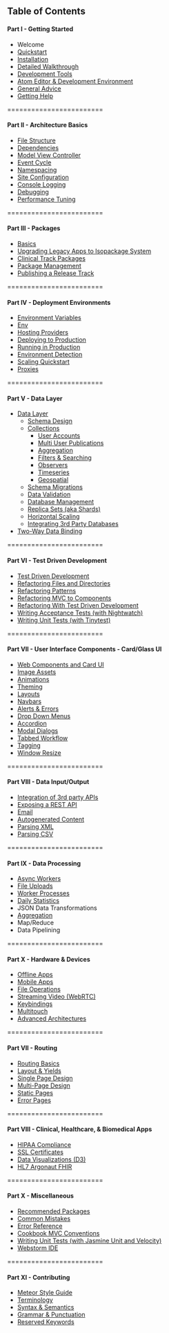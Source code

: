 ## Table of Contents  

#### Part I - Getting Started
- Welcome
- [Quickstart](https://github.com/awatson1978/meteor-cookbook/blob/master/cookbook/quickstart.md)  
- [Installation](https://github.com/awatson1978/meteor-cookbook/blob/master/cookbook/installation.md)  
- [Detailed Walkthrough](https://github.com/awatson1978/meteor-cookbook/blob/master/cookbook/detailed.walkthrough.md)  
- [Development Tools](https://github.com/awatson1978/meteor-cookbook/blob/master/cookbook/development-tools.md)  
- [Atom Editor & Development Environment](https://github.com/awatson1978/meteor-api)  
- [General Advice](https://github.com/awatson1978/meteor-cookbook/blob/master/cookbook/general-advice.md)  
- [Getting Help](https://github.com/awatson1978/meteor-cookbook/blob/master/cookbook/getting-help.md)


========================
#### Part II - Architecture Basics

  - [File Structure](https://github.com/awatson1978/meteor-cookbook/blob/master/cookbook/filestructure.md)
  - [Dependencies](https://github.com/awatson1978/meteor-cookbook/blob/master/cookbook/dependencies.md)  
  - [Model View Controller](https://github.com/awatson1978/meteor-cookbook/blob/master/cookbook/model-view-controller.md) 
  - [Event Cycle](https://github.com/awatson1978/meteor-cookbook/blob/master/cookbook/event-cycle.md) 
  - [Namespacing](https://github.com/awatson1978/meteor-cookbook/blob/master/cookbook/namespacing.md) 
  - [Site Configuration](https://github.com/awatson1978/meteor-cookbook/blob/master/cookbook/configuration.md)  
  - [Console Logging](https://github.com/awatson1978/meteor-cookbook/blob/master/cookbook/logging.md)  
  - [Debugging](https://github.com/awatson1978/meteor-cookbook/blob/master/cookbook/debugging.md)  
  - [Performance Tuning](https://github.com/awatson1978/meteor-cookbook/blob/master/cookbook/performance-tunning.md)  

========================
#### Part III - Packages

  - [Basics](https://github.com/awatson1978/meteor-cookbook/blob/master/cookbook/packages.md)  
  - [Upgrading Legacy Apps to Isopackage System](https://github.com/awatson1978/meteor-cookbook/blob/master/cookbook/upgrading-to-0.9.x.md)  
  - [Clinical Track Packages](https://github.com/awatson1978/meteor-cookbook/blob/master/packages-we-love.md)  
  - [Package Management](https://github.com/awatson1978/meteor-cookbook/blob/master/cookbook/package.management.md)
  - [Publishing a Release Track](https://github.com/awatson1978/meteor-cookbook/blob/master/cookbook/release.track.md)


========================
#### Part IV - Deployment Environments    

- [Environment Variables](https://github.com/awatson1978/meteor-cookbook/blob/master/cookbook/environments.md)  
- [Env](https://github.com/clinical-meteor/env)  
- [Hosting Providers](https://github.com/awatson1978/meteor-cookbook/blob/master/cookbook/hosting-providers.md) 
- [Deploying to Production](https://github.com/awatson1978/meteor-cookbook/blob/master/cookbook/deploying.to.production.md)
- [Running in Production](https://github.com/awatson1978/meteor-cookbook/blob/master/cookbook/environments-production.md)  
- [Environment Detection](https://github.com/awatson1978/meteor-cookbook/blob/master/cookbook/environment-detection.md)  
- [Scaling Quickstart](https://github.com/awatson1978/meteor-cookbook/blob/master/cookbook/scaling.md)  
- [Proxies](https://github.com/awatson1978/meteor-cookbook/blob/master/cookbook/proxies.md)  


========================
#### Part V - Data Layer  

- [Data Layer](https://github.com/awatson1978/meteor-cookbook/blob/master/cookbook/datalayer.md)  
  - [Schema Design](https://github.com/awatson1978/meteor-cookbook/blob/master/cookbook/schema-design.md)  
  - [Collections](https://github.com/awatson1978/meteor-cookbook/blob/master/cookbook/collections.md)  
    - [User Accounts](https://github.com/awatson1978/meteor-cookbook/blob/master/cookbook/accounts.md)  
    - [Multi User Publications](https://github.com/awatson1978/meteor-cookbook/blob/master/cookbook/ddp.multiuser.publications.md)    
    - [Aggregation](https://github.com/awatson1978/meteor-cookbook/blob/master/cookbook/aggregation.md)  
    - [Filters & Searching](https://github.com/awatson1978/meteor-cookbook/blob/master/cookbook/ddp.filters.md)  
    - [Observers](https://github.com/awatson1978/meteor-cookbook/blob/master/cookbook/observers.md)  
    - [Timeseries](https://github.com/awatson1978/meteor-cookbook/blob/master/cookbook/collection.timeseries.md)  
    - [Geospatial](https://github.com/awatson1978/meteor-cookbook/blob/master/cookbook/collection.geospatial.md)  
  - [Schema Migrations](https://github.com/awatson1978/meteor-cookbook/blob/master/cookbook/schema.changes.md)     
  - [Data Validation](https://github.com/awatson1978/meteor-cookbook/blob/master/cookbook/validation.md)  
  - [Database Management](https://github.com/awatson1978/meteor-cookbook/blob/master/cookbook/database-management.md)
  - [Replica Sets (aka Shards)](https://github.com/awatson1978/meteor-cookbook/blob/master/cookbook/replica-sets.md)  
  - [Horizontal Scaling](https://github.com/awatson1978/meteor-cookbook/blob/master/cookbook/horizontal-scaling.md)  
  - [Integrating 3rd Party Databases](https://github.com/awatson1978/meteor-cookbook/blob/master/cookbook/orm.layers.md)  
- [Two-Way Data Binding](https://github.com/awatson1978/meteor-cookbook/blob/master/cookbook/data-binding.md)  


========================
#### Part VI - Test Driven Development  


  - [Test Driven Development](https://github.com/awatson1978/meteor-cookbook/blob/master/cookbook/test-driven-development.md)  
  - [Refactoring Files and Directories](https://github.com/awatson1978/meteor-cookbook/blob/master/cookbook/refactoring.process.md)   
  - [Refactoring Patterns](https://github.com/awatson1978/meteor-cookbook/blob/master/cookbook/refactoring.patterns.md)  
  - [Refactoring MVC to Components](https://github.com/awatson1978/meteor-cookbook/blob/master/cookbook/refactoring.mvc.to.components.md)  
  - [Refactoring With Test Driven Development](https://github.com/awatson1978/meteor-cookbook/blob/master/cookbook/refactoring.process.tdd.md)   
  - [Writing Acceptance Tests (with Nightwatch)](https://github.com/awatson1978/meteor-cookbook/blob/master/cookbook/writing.acceptance.test.md)  
  - [Writing Unit Tests (with Tinytest)](https://github.com/awatson1978/meteor-cookbook/blob/master/cookbook/writing.unit.tests.md)  


========================
#### Part VII - User Interface Components - Card/Glass UI
- [Web Components and Card UI](https://github.com/awatson1978/meteor-cookbook/blob/master/cookbook/card-ui.md)  
- [Image Assets](https://github.com/awatson1978/meteor-cookbook/blob/master/cookbook/image-assets.md)  
- [Animations](https://github.com/awatson1978/meteor-cookbook/blob/master/cookbook/animations.md)  
- [Theming](https://github.com/clinical-meteor/theming)  
- [Layouts](https://github.com/clinical-meteor/active-layout)  
- [Navbars](https://github.com/awatson1978/meteor-cookbook/blob/master/cookbook/navbars.md)  
- [Alerts & Errors](https://github.com/awatson1978/meteor-cookbook/blob/master/cookbook/pages.alerts.md)  
- [Drop Down Menus](https://github.com/awatson1978/meteor-cookbook/blob/master/cookbook/drop-down-menu.md)  
- [Accordion](https://github.com/awatson1978/meteor-cookbook/blob/master/cookbook/accordion.md)   
- [Modal Dialogs](https://github.com/awatson1978/meteor-cookbook/blob/master/cookbook/pages.dialogs.md)
- [Tabbed Workflow](https://github.com/awatson1978/meteor-cookbook/blob/master/cookbook/workflow.md)
- [Tagging](https://github.com/awatson1978/meteor-cookbook/blob/master/cookbook/tagging.md)
- [Window Resize](https://github.com/awatson1978/meteor-cookbook/blob/master/cookbook/window.resize.md)

========================
#### Part VIII - Data Input/Output

- [Integration of 3rd party APIs](https://github.com/awatson1978/meteor-cookbook/blob/master/cookbook/api-wrappers.md)
- [Exposing a REST API](https://github.com/awatson1978/meteor-cookbook/blob/master/cookbook/rest.md)
- [Email](https://github.com/awatson1978/meteor-cookbook/blob/master/cookbook/email.md)  
- [Autogenerated Content](https://github.com/awatson1978/meteor-cookbook/blob/master/cookbook/content.md)  
- [Parsing XML](https://github.com/awatson1978/meteor-cookbook/blob/master/cookbook/files.xml.md)   
- [Parsing CSV](https://github.com/clinical-meteor/csv)  

========================
#### Part IX - Data Processing

- [Async Workers](https://github.com/awatson1978/meteor-cookbook/blob/master/cookbook/async-workers.md)  
- [File Uploads](https://github.com/awatson1978/meteor-cookbook/blob/master/cookbook/file-uploads.md)  
- [Worker Processes](https://github.com/awatson1978/meteor-cookbook/blob/master/cookbook/worker.processes.md)  
- [Daily Statistics](https://github.com/awatson1978/clinical-graphs-dailystats)  
- JSON Data Transformations
- [Aggregation](https://github.com/awatson1978/meteor-cookbook/blob/master/cookbook/aggregation.md)
- Map/Reduce
- Data Pipelining

========================
#### Part X - Hardware & Devices

- [Offline Apps](https://github.com/awatson1978/meteor-cookbook/blob/master/cookbook/offline.md)    
- [Mobile Apps](https://github.com/awatson1978/meteor-cookbook/blob/master/cookbook/mobile.md)  
- [File Operations](https://github.com/awatson1978/meteor-cookbook/blob/master/cookbook/fileio.md)  
- [Streaming Video (WebRTC)](https://github.com/awatson1978/meteor-cookbook/blob/master/cookbook/video.md)  
- [Keybindings](https://github.com/clinical-meteor/keybindings)  
- [Multitouch](https://github.com/awatson1978/meteor-cookbook/blob/master/cookbook/multitouch.md)  
- [Advanced Architectures](https://github.com/awatson1978/meteor-cookbook/blob/master/cookbook/advanced-architectures.md)   


========================
#### Part VII - Routing

- [Routing Basics](https://github.com/EventedMind/iron-router)
- [Layout & Yields](https://github.com/clinical-meteor/active-layout)
- [Single Page Design](https://github.com/awatson1978/meteor-cookbook/blob/master/cookbook/pages.single.md)
- [Multi-Page Design](https://github.com/awatson1978/meteor-cookbook/blob/master/cookbook/pages.multi.md)
- [Static Pages](https://github.com/clinical-meteor/static-pages)
- [Error Pages](https://github.com/clinical-meteor/error-pages)

========================
#### Part VIII - Clinical, Healthcare, & Biomedical Apps

- [HIPAA Compliance](https://github.com/awatson1978/meteor-cookbook/blob/master/cookbook/healthcare/hipaa.md)  
- [SSL Certificates](https://github.com/awatson1978/meteor-cookbook/blob/master/cookbook/ssl.certificates.md)    
- [Data Visualizations (D3)](https://github.com/clinical-meteor/clinical-graphs-dailystats)
- [HL7 Argonaut FHIR](https://github.com/awatson1978/hl7-argonaut-fhir)



========================
#### Part X - Miscellaneous

- [Recommended Packages](https://github.com/awatson1978/meteor-cookbook/blob/master/packages-we-love.md)
- [Common Mistakes](https://dweldon.silvrback.com/common-mistakes)  
- [Error Reference](https://github.com/awatson1978/meteor-cookbook/blob/master/cookbook/errors.md)  
- [Cookbook MVC Conventions](https://github.com/awatson1978/meteor-cookbook/blob/master/cookbook-conventions.md)  
- [Writing Unit Tests (with Jasmine Unit and Velocity)](https://github.com/awatson1978/meteor-cookbook/blob/master/cookbook/writing.unit.tests.with.jasmine.md)  
- [Webstorm IDE](https://github.com/awatson1978/meteor-cookbook/blob/master/cookbook/webstorm.md)

========================
#### Part XI - Contributing

  - [Meteor Style Guide](https://github.com/yauh/meteor-with-style)  
  - [Terminology](https://github.com/awatson1978/meteor-cookbook/blob/master/cookbook/terminology.md)  
  - [Syntax & Semantics](https://github.com/awatson1978/meteor-cookbook/blob/master/cookbook/syntax.md)  
  - [Grammar & Punctuation](https://github.com/awatson1978/meteor-cookbook/blob/master/cookbook/punctuation.md)  
  - [Reserved Keywords](https://github.com/awatson1978/meteor-cookbook/blob/master/cookbook/reserved.keywords.md)  
